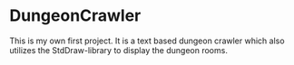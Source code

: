 # DungeonCrawler
This is my own first project.
It is a text based dungeon crawler which also utilizes the StdDraw-library to display the dungeon rooms.
